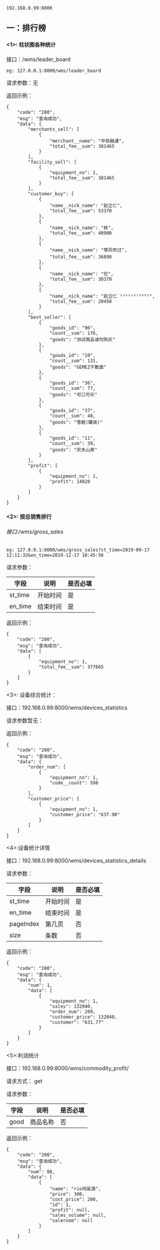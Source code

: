 ```
192.168.0.99:8000
```



## 一：排行榜



#### <1>: 柱状图各种统计

接口：/wms/leader_board

```
eg: 127.0.0.1:8000/wms/leader_board
```

请求参数：无

返回示例：

```
{
    "code": "200",
    "msg": "查询成功",
    "data": {
        "merchants_sell": [
            {
                "merchant__name": "中软融通",
                "total_fee__sum": 381465
            }
        ],
        "facility_sell": [
            {
                "equipment_no": 1,
                "total_fee__sum": 381465
            }
        ],
        "customer_buy": [
            {
                "name__nick_name": "赵立仁",
                "total_fee__sum": 53370
            },
            {
                "name__nick_name": "栋",
                "total_fee__sum": 40900
            },
            {
                "name__nick_name": "等风吹过",
                "total_fee__sum": 36890
            },
            {
                "name__nick_name": "伦",
                "total_fee__sum": 30370
            },
            {
                "name__nick_name": "赵立仁 ¹³⁹¹¹⁶⁷⁰⁹⁰¹",
                "total_fee__sum": 20450
            }
        ],
        "best_seller": [
            {
                "goods_id": "96",
                "count__sum": 176,
                "goods": "测试商品请勿购买"
            },
            {
                "goods_id": "10",
                "count__sum": 131,
                "goods": "GEMEZ干脆面"
            },
            {
                "goods_id": "36",
                "count__sum": 77,
                "goods": "可口可乐"
            },
            {
                "goods_id": "37",
                "count__sum": 48,
                "goods": "雪碧(罐装)"
            },
            {
                "goods_id": "11",
                "count__sum": 39,
                "goods": "农夫山泉"
            }
        ],
        "profit": [
            {
                "equipment_no": 1,
                "profit": 14820
            }
        ]
    }
}
```



#### <2>: 按总销售排行

###### 接口:/wms/gross_sales

```
eg: 127.0.0.1:8000/wms/gross_sales?st_time=2019-09-17 12:11:32&en_time=2019-12-17 10:45:56
```

请求参数：

| 字段    | 说明     | 是否必填 |
| ------- | -------- | -------- |
| st_time | 开始时间 | 是       |
| en_time | 结束时间 | 是       |

返回示例：

```
{
    "code": "200",
    "msg": "查询成功",
    "data": [
        {
            "equipment_no": 1,
            "total_fee__sum": 377665
        }
    ]
}
```

<3>: 设备综合统计：

接口：192.168.0.99:8000/wms/devices_statistics

请求参数暂无：

返回示例：

```
{
    "code": "200",
    "msg": "查询成功",
    "data": {
        "order_num": [
            {
                "equipment_no": 1,
                "code__count": 598
            }
        ],
        "customer_price": [
            {
                "equipment_no": 1,
                "customer_price": "637.90"
            }
        ]
    }
}
```

<4>:设备统计详情

接口：192.168.0.99:8000/wms/devices_statistics_details

请求参数：

| 字段      | 说明     | 是否必填 |
| --------- | -------- | -------- |
| st_time   | 开始时间 | 是       |
| en_time   | 结束时间 | 是       |
| pageIndex | 第几页   | 否       |
| size      | 条数     | 否       |

返回示例：

```
{
    "code": "200",
    "msg": "查询成功",
    "data": {
        "num": 1,
        "data": [
            {
                "equipment_no": 1,
                "sales": 132040,
                "order_num": 209,
                "customer_price": 132040,
                "customer": "631.77"
            }
        ]
    }
}
```

<5>:利润统计

接口：192.168.0.99:8000/wms/commodity_profit/

请求方式： get

请求参数：

| 字段 | 说明     | 是否必填 |
| ---- | -------- | -------- |
| good | 商品名称 | 否       |

返回示例：

```
{
    "code": "200",
    "msg": "查询成功",
    "data": {
        "num": 80,
        "data": [
            {
                "name": "rio鸡尾酒",
                "price": 300,
                "cost_price": 200,
                "id": 1,
                "profit": null,
                "sales_volume": null,
                "saleroom": null
            }
        ]
    }
}
```

